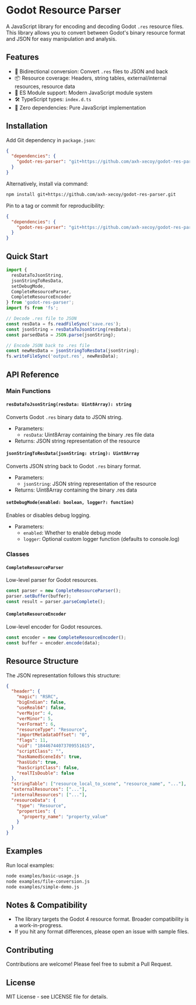 # Godot Resource Parser

A JavaScript library for encoding and decoding Godot `.res` resource files. This library allows you to convert between Godot's binary resource format and JSON for easy manipulation and analysis.

 

## Features

- 🔄 Bidirectional conversion: Convert `.res` files to JSON and back
- 📦 Resource coverage: Headers, string tables, external/internal resources, resource data
- 🚀 ES Module support: Modern JavaScript module system
- 🛠️ TypeScript types: `index.d.ts`
- 🎯 Zero dependencies: Pure JavaScript implementation

## Installation

Add Git dependency in `package.json`:

```json
{
  "dependencies": {
    "godot-res-parser": "git+https://github.com/axh-xecoy/godot-res-parser.git"
  }
}
```

Alternatively, install via command:

```bash
npm install git+https://github.com/axh-xecoy/godot-res-parser.git
```

Pin to a tag or commit for reproducibility:

```json
{
  "dependencies": {
    "godot-res-parser": "git+https://github.com/axh-xecoy/godot-res-parser.git#v1.0.0"
  }
}
```

## Quick Start

```javascript
import {
  resDataToJsonString,
  jsonStringToResData,
  setDebugMode,
  CompleteResourceParser,
  CompleteResourceEncoder
} from 'godot-res-parser';
import fs from 'fs';

// Decode .res file to JSON
const resData = fs.readFileSync('save.res');
const jsonString = resDataToJsonString(resData);
const parsedData = JSON.parse(jsonString);

// Encode JSON back to .res file
const newResData = jsonStringToResData(jsonString);
fs.writeFileSync('output.res', newResData);
```

## API Reference

### Main Functions

#### `resDataToJsonString(resData: Uint8Array): string`

Converts Godot `.res` binary data to JSON string.

- Parameters:
  - `resData`: Uint8Array containing the binary .res file data
- Returns: JSON string representation of the resource

#### `jsonStringToResData(jsonString: string): Uint8Array`

Converts JSON string back to Godot `.res` binary format.

- Parameters:
  - `jsonString`: JSON string representation of the resource
- Returns: Uint8Array containing the binary .res data

#### `setDebugMode(enabled: boolean, logger?: function)`

Enables or disables debug logging.

- Parameters:
  - `enabled`: Whether to enable debug mode
  - `logger`: Optional custom logger function (defaults to console.log)

### Classes

#### `CompleteResourceParser`

Low-level parser for Godot resources.

```javascript
const parser = new CompleteResourceParser();
parser.setBuffer(buffer);
const result = parser.parseComplete();
```

#### `CompleteResourceEncoder`

Low-level encoder for Godot resources.

```javascript
const encoder = new CompleteResourceEncoder();
const buffer = encoder.encode(data);
```

## Resource Structure

The JSON representation follows this structure:

```json
{
  "header": {
    "magic": "RSRC",
    "bigEndian": false,
    "useReal64": false,
    "verMajor": 4,
    "verMinor": 5,
    "verFormat": 6,
    "resourceType": "Resource",
    "importMetadataOffset": "0",
    "flags": 11,
    "uid": "18446744073709551615",
    "scriptClass": "",
    "hasNamedSceneIds": true,
    "hasUids": true,
    "hasScriptClass": false,
    "realTIsDouble": false
  },
  "stringTable": ["resource_local_to_scene", "resource_name", "..."],
  "externalResources": ["..."],
  "internalResources": ["..."],
  "resourceData": {
    "type": "Resource",
    "properties": {
      "property_name": "property_value"
    }
  }
}
```

## Examples

Run local examples:

```bash
node examples/basic-usage.js
node examples/file-conversion.js
node examples/simple-demo.js
```

## Notes & Compatibility

- The library targets the Godot 4 resource format. Broader compatibility is a work-in-progress.
- If you hit any format differences, please open an issue with sample files.

## Contributing

Contributions are welcome! Please feel free to submit a Pull Request.

## License

MIT License - see LICENSE file for details.
